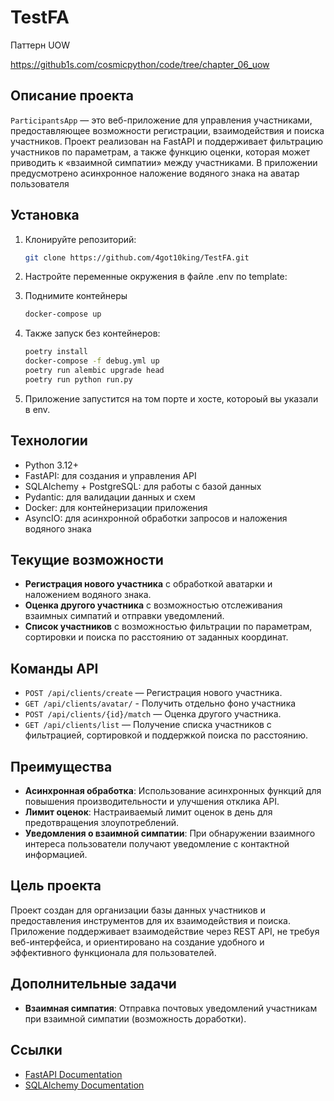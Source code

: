 # TestFA

Паттерн UOW 

https://github1s.com/cosmicpython/code/tree/chapter_06_uow

## Описание проекта

`ParticipantsApp` — это веб-приложение для управления участниками, предоставляющее возможности регистрации,
взаимодействия и поиска участников. Проект реализован на FastAPI и поддерживает фильтрацию участников по параметрам, а
также функцию оценки, которая может приводить к «взаимной симпатии» между участниками. В приложении предусмотрено
асинхронное наложение водяного знака на аватар пользователя

## Установка

1. Клонируйте репозиторий:

   ```bash
   git clone https://github.com/4got10king/TestFA.git
   ```

2. Настройте переменные окружения в файле .env по template:

3. Поднимите контейнеры 

    ```bash
    docker-compose up
    ```

4. Также запуск без контейнеров:

    ```bash
    poetry install
    docker-compose -f debug.yml up
    poetry run alembic upgrade head
    poetry run python run.py
    ```


5. Приложение запустится на том порте и хосте, котороый вы указали в env.

## Технологии

- Python 3.12+
- FastAPI: для создания и управления API
- SQLAlchemy + PostgreSQL: для работы с базой данных
- Pydantic: для валидации данных и схем
- Docker: для контейнеризации приложения
- AsyncIO: для асинхронной обработки запросов и наложения водяного знака

## Текущие возможности

- **Регистрация нового участника** с обработкой аватарки и наложением водяного знака.
- **Оценка другого участника** с возможностью отслеживания взаимных симпатий и отправки уведомлений.
- **Список участников** с возможностью фильтрации по параметрам, сортировки и поиска по расстоянию от заданных координат.

## Команды API

- `POST /api/clients/create` — Регистрация нового участника.
- `GET /api/clients/avatar/` - Получить отдельно фоно участника
- `POST /api/clients/{id}/match` — Оценка другого участника.
- `GET /api/clients/list` — Получение списка участников с фильтрацией, сортировкой и поддержкой поиска по расстоянию.

## Преимущества

- **Асинхронная обработка**: Использование асинхронных функций для повышения производительности и улучшения отклика API.
- **Лимит оценок**: Настраиваемый лимит оценок в день для предотвращения злоупотреблений.
- **Уведомления о взаимной симпатии**: При обнаружении взаимного интереса пользователи получают уведомление с контактной
  информацией.

## Цель проекта

Проект создан для организации базы данных участников и предоставления инструментов для их взаимодействия и поиска.
Приложение поддерживает взаимодействие через REST API, не требуя веб-интерфейса, и ориентировано на создание удобного и
эффективного функционала для пользователей.

## Дополнительные задачи

- **Взаимная симпатия**: Отправка почтовых уведомлений участникам при взаимной симпатии (возможность доработки).

## Ссылки

- [FastAPI Documentation](https://fastapi.tiangolo.com/)
- [SQLAlchemy Documentation](https://docs.sqlalchemy.org/)